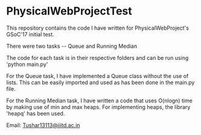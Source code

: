 # PhysicalWebProjectTest
This repository contains the code I have written for PhysicalWebProject's GSoC'17 initial test.

There were two tasks -- Queue and Running Median

The code for each task is in their respective folders and can be run using 'python main.py'

For the Queue task, I have implemented a Queue class without the use of lists. This can be easily imported and used as has been done in the main.py file.

For the Running Median task, I have written a code that uses O(nlogn) time by making use of min and max heaps. For implementing heaps, the library 'heapq' has been used.

Email: Tushar13113@iiitd.ac.in
